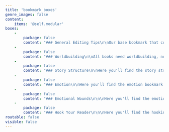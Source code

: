 ```yaml
---
title: 'bookmark boxes'
genre_images: false
content:
    items: '@self.modular'
boxes:
    -
        package: false
        content: "### General Editing Tips\n\nOur base bookmark that covers all the important things to think about while reading.\n\n**Remind yourself about:**\n * Goal, Motivation, and Conflict (GMC)\n * Action and reaction\n * Voice\n * Conflict\n * And more! \n\n[Download](/materials/EditingBookmark_General.pdf?target=_blank){.button}\n\n"
    -
        package: false
        content: "### Worldbuilding\n\nAll books need worldbuilding, no matter the genre!\n\nOur worldbuilding bookmark will help you think about worldbuilding and setting in different ways. It will help you see the interplay between characters and the world and how that will change and expand the story.. \n\n[Download](/materials/EditingBookmark_Worldbuilding.pdf?target=_blank){.button}\n"
    -
        package: false
        content: "### Story Structure\n\nHere you'll find the story structure bookmark to help you think about the pacing and forward momentum of the story while you're reading. \n\n[Download](/materials/EditingBookmark_Structure.pdf?target=_blank){.button}"
    -
        package: false
        content: "### Emotion\n\nHere you'll find the emotion bookmark to help you think about how to revise for emotion in your own writing while you're reading. \n\n[Download](/materials/EditingBookmark_Emotion.pdf?target=_blank){.button}"
    -
        package: false
        content: "### Emotional Wounds\n\n\nHere you'll find the emotional wounds bookmark to help you think about how to write compelling and relatable characters. \n\n[Download](/materials/EditingBookmark_Wounds.pdf?target=_blank){.button}"
    -
        package: false
        content: "### Hook Your Reader\n\n\nHere you'll find the hooking your reader bookmark to help you think about how to start your book and keep readers interested while you're reading. \n\n[Download](/materials/EditingBookmark_Hooks.pdf?target=_blank){.button}\n"
routable: false
visible: false
---
```


